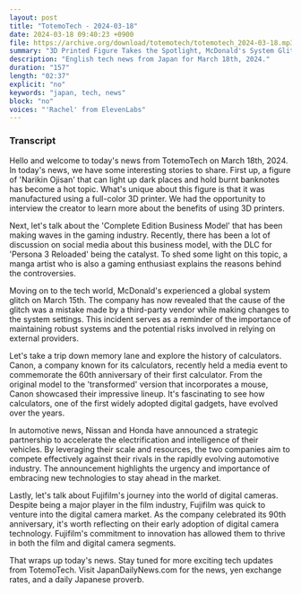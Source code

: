 ```yaml
---
layout: post
title: "TotemoTech - 2024-03-18"
date: 2024-03-18 09:40:23 +0900
file: https://archive.org/download/totemotech/totemotech_2024-03-18.mp3
summary: "3D Printed Figure Takes the Spotlight, McDonald's System Glitch Explained, & more…"
description: "English tech news from Japan for March 18th, 2024."
duration: "157"
length: "02:37"
explicit: "no"
keywords: "japan, tech, news"
block: "no"
voices: "'Rachel' from ElevenLabs"
---
```


### Transcript

Hello and welcome to today's news from TotemoTech on March 18th, 2024. In today's news, we have some interesting stories to share. First up, a figure of 'Narikin Ojisan' that can light up dark places and hold burnt banknotes has become a hot topic. What's unique about this figure is that it was manufactured using a full-color 3D printer. We had the opportunity to interview the creator to learn more about the benefits of using 3D printers.

Next, let's talk about the 'Complete Edition Business Model' that has been making waves in the gaming industry. Recently, there has been a lot of discussion on social media about this business model, with the DLC for 'Persona 3 Reloaded' being the catalyst. To shed some light on this topic, a manga artist who is also a gaming enthusiast explains the reasons behind the controversies.

Moving on to the tech world, McDonald's experienced a global system glitch on March 15th. The company has now revealed that the cause of the glitch was a mistake made by a third-party vendor while making changes to the system settings. This incident serves as a reminder of the importance of maintaining robust systems and the potential risks involved in relying on external providers.

Let's take a trip down memory lane and explore the history of calculators. Canon, a company known for its calculators, recently held a media event to commemorate the 60th anniversary of their first calculator. From the original model to the 'transformed' version that incorporates a mouse, Canon showcased their impressive lineup. It's fascinating to see how calculators, one of the first widely adopted digital gadgets, have evolved over the years.

In automotive news, Nissan and Honda have announced a strategic partnership to accelerate the electrification and intelligence of their vehicles. By leveraging their scale and resources, the two companies aim to compete effectively against their rivals in the rapidly evolving automotive industry. The announcement highlights the urgency and importance of embracing new technologies to stay ahead in the market.

Lastly, let's talk about Fujifilm's journey into the world of digital cameras. Despite being a major player in the film industry, Fujifilm was quick to venture into the digital camera market. As the company celebrated its 90th anniversary, it's worth reflecting on their early adoption of digital camera technology. Fujifilm's commitment to innovation has allowed them to thrive in both the film and digital camera segments.

That wraps up today's news. Stay tuned for more exciting tech updates from TotemoTech.   Visit JapanDailyNews.com for the news, yen exchange rates, and a daily Japanese proverb.
